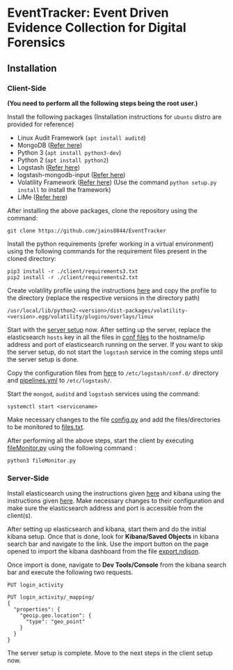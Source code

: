 # **EventTracker**: Event Driven Evidence Collection for Digital Forensics

## Installation
### Client-Side

**(You need to perform all the following steps being the root user.)**

Install the following packages (Installation instructions for `ubuntu` distro are provided for reference)
  - Linux Audit Framework (`apt install auditd`)
  - MongoDB ([Refer here](https://www.mongodb.com/docs/manual/tutorial/install-mongodb-on-ubuntu/))
  - Python 3 (`apt install python3-dev`)
  - Python 2 (`apt install python2`)
  - Logstash ([Refer here](https://www.elastic.co/guide/en/logstash/current/installing-logstash.html))
  - logstash-mongodb-input ([Refer here](https://github.com/phutchins/logstash-input-mongodb))
  - Volatility Framework ([Refer here](https://github.com/volatilityfoundation/volatility/wiki/Installation)) (Use the command `python setup.py install` to install the framework)
  - LiMe ([Refer here](https://github.com/504ensicsLabs/LiME))

After installing the above packages, clone the repository using the command:
```
git clone https://github.com/jains8844/EventTracker
```
Install the python requirements (prefer working in a virtual environment) using the following commands for the requirement files present in the cloned directory:
```
pip3 install -r ./client/requirements3.txt
pip2 install -r ./client/requirements2.txt
```
Create volatility profile using the instructions [here](https://opensource.com/article/21/4/linux-memory-forensics) and copy the profile to the directory (replace the respective versions in the directory path)
```
/usr/local/lib/python2-<version>/dist-packages/volatility-<version>.egg/volatility/plu‌​gins/overlays/linux
```
Start with the [server setup](#server-side) now. After setting up the server, replace the elasticsearch `hosts` key in all the files in [conf files](./client/logstash/conf.d/) to the hostname/ip address and port of elasticsearch running on the server. If you want to skip the server setup, do not start the `logstash` service in the coming steps until the server setup is done.

Copy the configuration files from [here](./client/logstash/conf.d) to `/etc/logstash/conf.d/` directory and [pipelines.yml](./client/logstash/pipelines.yml) to `/etc/logstash/`.

Start the `mongod`, `auditd` and `logstash` services using the command:
```
systemctl start <servicename>
```
Make necessary changes to the file [config.py](./client/config.py) and add the files/directories to be monitored to [files.txt](./client/files.txt).

After performing all the above steps, start the client by executing [fileMonitor.py](./client/fileMonitor.py) using the following command :
```
python3 fileMonitor.py
```

### Server-Side

Install elasticsearch using the instructions given [here](https://www.elastic.co/guide/en/elasticsearch/reference/current/install-elasticsearch.html) and kibana using the instructions given [here](https://www.elastic.co/guide/en/kibana/current/install.html). Make necessary changes to their configuration and make sure the elasticsearch address and port is accessible from the client(s).

After setting up elasticsearch and kibana, start them and do the initial kibana setup. Once that is done, look for **Kibana/Saved Objects** in kibana search bar and navigate to the link. Use the import button on the page opened to import the kibana dashboard from the file [export.ndjson](./server/export.ndjson).

Once import is done, navigate to **Dev Tools/Console** from the kibana search bar and execute the following two requests.
``` 
PUT login_activity
```
```
PUT login_activity/_mapping/
{
  "properties": {
    "geoip.geo.location": {
      "type": "geo_point"
    }
  }
}
```
The server setup is complete. Move to the next steps in the client setup now.